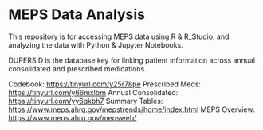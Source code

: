 # MEPS Data Analysis
This repository is for accessing MEPS data using R & R_Studio, and analyzing the data with Python & Jupyter Notebooks.

DUPERSID is the database key for linking patient information across annual consolidated and prescribed medications.

Codebook: https://tinyurl.com/y25r78pe
Prescribed Meds: https://tinyurl.com/y66mxlbm
Annual Consolidated: https://tinyurl.com/yy6qkbh7
Summary Tables: https://www.meps.ahrq.gov/mepstrends/home/index.html
MEPS Overview: https://www.meps.ahrq.gov/mepsweb/
